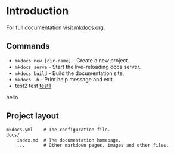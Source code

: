 # Introduction

For full documentation visit [mkdocs.org](https://www.mkdocs.org).

## Commands

* `mkdocs new [dir-name]` - Create a new project.
* `mkdocs serve` - Start the live-reloading docs server.
* `mkdocs build` - Build the documentation site.
* `mkdocs -h` - Print help message and exit.
* test2 test [test1](./subtitle1/test1.md)

hello

## Project layout

    mkdocs.yml    # The configuration file.
    docs/
        index.md  # The documentation homepage.
        ...       # Other markdown pages, images and other files.
